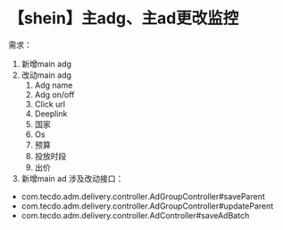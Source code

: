 # 【shein】主adg、主ad更改监控
需求：
1. 新增main adg
2. 改动main adg
	1. Adg name
	2. Adg on/off
	3. Click url
	4. Deeplink
	5. 国家
	6. Os
	7. 预算
	8. 投放时段
	9. 出价
3. 新增main ad
涉及改动接口：
- com.tecdo.adm.delivery.controller.AdGroupController#saveParent
- com.tecdo.adm.delivery.controller.AdGroupController#updateParent
- com.tecdo.adm.delivery.controller.AdController#saveAdBatch
